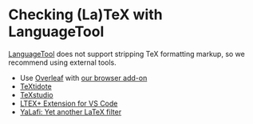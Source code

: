 # Checking (La)TeX with LanguageTool

[LanguageTool](https://languagetool.org) does not support stripping TeX formatting markup, so we
recommend using external tools.

* Use [Overleaf](https://overleaf.com) with [our browser add-on](https://languagetool.org/addon-redirect)
* [TeXtidote](https://sylvainhalle.github.io/textidote/)
* [TeXstudio](http://texstudio.sourceforge.net/)
* [LTEX+ Extension for VS Code](https://ltex-plus.github.io/ltex-plus)
* [YaLafi: Yet another LaTeX filter](https://github.com/matze-dd/YaLafi)
